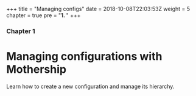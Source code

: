 +++
title = "Managing configs"
date = 2018-10-08T22:03:53Z
weight = 5
chapter = true
pre = "<b>1. </b>"
+++

### Chapter 1

# Managing configurations with Mothership

Learn how to create a new configuration and manage its hierarchy.